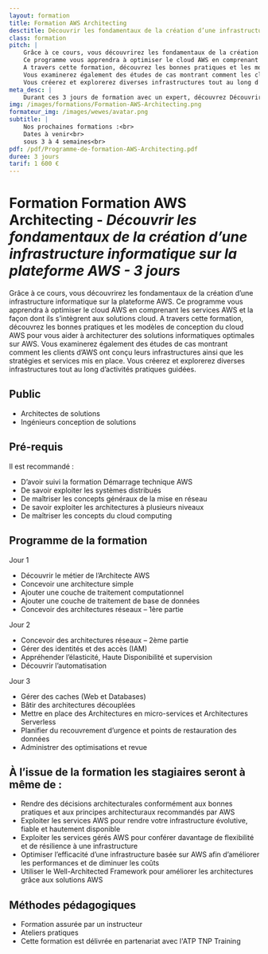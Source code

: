 ```yaml
---
layout: formation
title: Formation AWS Architecting
desctitle: Découvrir les fondamentaux de la création d’une infrastructure informatique sur la plateforme AWS
class: formation
pitch: |
    Grâce à ce cours, vous découvrirez les fondamentaux de la création d’une infrastructure informatique sur la plateforme AWS.
    Ce programme vous apprendra à optimiser le cloud AWS en comprenant les services AWS et la façon dont ils s’intègrent aux solutions cloud.
    A travers cette formation, découvrez les bonnes pratiques et les modèles de conception du cloud AWS pour vous aider à architecturer des solutions informatiques optimales sur AWS. 
    Vous examinerez également des études de cas montrant comment les clients d’AWS ont conçu leurs infrastructures ainsi que les stratégies et services mis en place. 
    Vous créerez et explorerez diverses infrastructures tout au long d’activités pratiques guidées.
meta_desc: |
    Durant ces 3 jours de formation avec un expert, découvrez Découvrir les fondamentaux de la création d’une infrastructure informatique sur la plateforme AWS
img: /images/formations/Formation-AWS-Architecting.png
formateur_img: /images/wewes/avatar.png
subtitle: |
    Nos prochaines formations :<br>
    Dates à venir<br>
    sous 3 à 4 semaines<br>
pdf: /pdf/Programme-de-formation-AWS-Architecting.pdf
duree: 3 jours
tarif: 1 600 €
---
```


# Formation Formation AWS Architecting - *Découvrir les fondamentaux de la création d’une infrastructure informatique sur la plateforme AWS - 3 jours*

Grâce à ce cours, vous découvrirez les fondamentaux de la création d’une infrastructure informatique sur la plateforme AWS.
Ce programme vous apprendra à optimiser le cloud AWS en comprenant les services AWS et la façon dont ils s’intègrent aux solutions cloud.
A travers cette formation, découvrez les bonnes pratiques et les modèles de conception du cloud AWS pour vous aider à architecturer des solutions informatiques optimales sur AWS. 
Vous examinerez également des études de cas montrant comment les clients d’AWS ont conçu leurs infrastructures ainsi que les stratégies et services mis en place. 
Vous créerez et explorerez diverses infrastructures tout au long d’activités pratiques guidées.

## Public

* Architectes de solutions
* Ingénieurs conception de solutions

## Pré-requis

Il est recommandé :

* D’avoir suivi la formation Démarrage technique AWS
* De savoir exploiter les systèmes distribués
* De maîtriser les concepts généraux de la mise en réseau
* De savoir exploiter les architectures à plusieurs niveaux
* De maîtriser les concepts du cloud computing

## Programme de la formation

Jour 1
* Découvrir le métier de l’Architecte AWS
* Concevoir une architecture simple
* Ajouter une couche de traitement computationnel
* Ajouter une couche de traitement de base de données
* Concevoir des architectures réseaux – 1ère partie

Jour 2
* Concevoir des architectures réseaux – 2ème partie
* Gérer des identités et des accès (IAM)
* Appréhender l’élasticité, Haute Disponibilité et supervision
* Découvrir l’automatisation

Jour 3
* Gérer des caches (Web et Databases)
* Bâtir des architectures découplées
* Mettre en place des Architectures en micro-services et Architectures Serverless
* Planifier du recouvrement d’urgence et points de restauration des données
* Administrer des optimisations et revue

## À l’issue de la formation les stagiaires seront à même de :

* Rendre des décisions architecturales conformément aux bonnes pratiques et aux principes architecturaux recommandés par AWS
* Exploiter les services AWS pour rendre votre infrastructure évolutive, fiable et hautement disponible
* Exploiter les services gérés AWS pour conférer davantage de flexibilité et de résilience à une infrastructure
* Optimiser l’efficacité d’une infrastructure basée sur AWS afin d’améliorer les performances et de diminuer les coûts
* Utiliser le Well-Architected Framework pour améliorer les architectures grâce aux solutions AWS

## Méthodes pédagogiques

* Formation assurée par un instructeur
* Ateliers pratiques
* Cette formation est délivrée en partenariat avec l'ATP TNP Training
